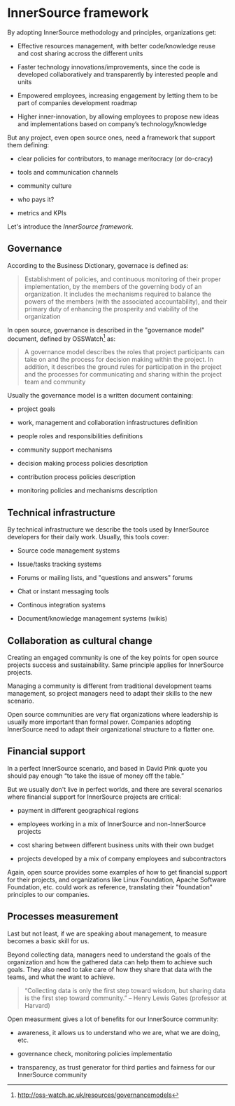 # InnerSource framework

By adopting InnerSource methodology and principles, organizations get:

-   Effective resources management, with better code/knowledge reuse
    and cost sharing accross the different units

-   Faster technology innovations/improvements, since the code is
    developed collaboratively and transparently by interested people and
    units

-   Empowered employees, increasing engagement by letting them to be
    part of companies development roadmap

-   Higher inner-innovation, by allowing employees to propose new ideas
    and implementations based on company’s technology/knowledge

But any project, even open source ones, need a framework
that support them defining:

-   clear policies for contributors, to manage meritocracy (or do-cracy)

-   tools and communication channels

-   community culture

-   who pays it?

-   metrics and KPIs

Let's introduce the *InnerSource framework*.

## Governance

According to the Business Dictionary, governace is defined as:

>Establishment of policies, and continuous monitoring
>of their proper implementation, by the members of the
>governing body of an organization. It includes the
>mechanisms required to balance the powers of the
>members (with the associated accountability), and
>their primary duty of enhancing the prosperity and
>viability of the organization

In open source, governance is described in the "governance
model" document, defined by OSSWatch[^1] as:

>A governance model describes the roles that project participants 
>can take on and the process for decision making within the project. 
>In addition, it describes the ground rules for participation in the 
>project and the processes for communicating and sharing within 
>the project team and community

Usually the governance model is a written document containing:

-  project goals

-  work, management and collaboration infrastructures definition

-  people roles and responsibilities definitions

-  community support mechanisms 

-  decision making process policies description

-  contribution process policies description

-  monitoring policies and mechanisms description

## Technical infrastructure

By technical infrastructure we describe the tools used by InnerSource
developers for their daily work. Usually, this tools cover:

- Source code management systems

- Issue/tasks tracking systems

- Forums or mailing lists, and "questions and answers" forums

- Chat or instant messaging tools

- Continous integration systems

- Document/knowledge management systems (wikis)

## Collaboration as cultural change

Creating an engaged community is one of the key points for
open source projects success and sustainability. Same
principle applies for InnerSource projects.

Managing a community is different from traditional development teams 
management, so project managers need to adapt their skills
to the new scenario.

Open source communities are very flat organizations where
leadership is usually more important than formal power. 
Companies adopting InnerSource need to adapt their 
organizational structure to a flatter one.

## Financial support

In a perfect InnerSource scenario, and based in David Pink quote 
you should pay enough “to take the issue of money off the table.”

But we usually don't live in perfect worlds, and there are several
scenarios where financial support for InnerSource projects are critical:

- payment in different geographical regions

- employees working in a mix of InnerSource and non-InnerSource projects

- cost sharing between different business units with their own budget

- projects developed by a mix of company employees and subcontractors

Again, open source provides some examples of how to
get financial support for their projects, and 
organizations like Linux Foundation, Apache Software Foundation, etc.
could work as reference, translating their "foundation"
principles to our companies.

## Processes measurement 

Last but not least, if we are speaking about management, to measure becomes
a basic skill for us.

Beyond collecting data, managers need to understand the goals of the organization
and how the gathered data can help them to achieve such goals. They also
need to take care of how they share that data
with the teams, and what the want to achieve.

>“Collecting data is only the first step toward wisdom, but sharing data
>is the first step toward community.” – Henry Lewis Gates (professor at
>Harvard)

Open measurment gives a lot of benefits for our InnerSource community:

- awareness, it allows us to understand who we are, what we are doing, etc.

- governance check, monitoring policies implementatio

- transparency, as trust generator for third parties and fairness
  for our InnerSource community


[^1]: http://oss-watch.ac.uk/resources/governancemodels
